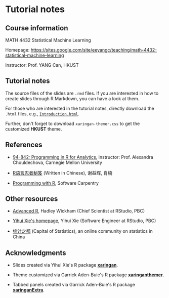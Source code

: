 # Tutorial notes

## Course information

MATH 4432 Statistical Machine Learning

Homepage: https://sites.google.com/site/eeyangc/teaching/math-4432-statistical-machine-learning
 
Instructor: Prof. YANG Can, HKUST

## Tutorial notes

The source files of the slides are `.rmd` files.
If you are interested in how to create slides through R Markdown, you can have a look at them.

For those who are interested in the tutorial notes, directly download the `.html` files, e.g., [`Introduction.html`](https://github.com/statwangz/MATH-4432-Statistical-Machine-Learning/tree/main/T01%20A%20brief%20introduction%20to%20R).

Further, don't forget to download `xaringan-themer.css` to get the customized **HKUST** theme.

## References

- [94-842: Programming in R for Analytics](https://www.andrew.cmu.edu/user/achoulde/94842/), Instructor: Prof. Alexandra Chouldechova, Carnegie Mellon University

- [R语言忍者秘笈](https://bookdown.org/yihui/r-ninja/) (Written in Chinese), 谢益辉, 肖楠

- [Programming with R](https://swcarpentry.github.io/r-novice-inflammation/), Software Carpentry

## Other resources

- [Advanced R](https://adv-r.hadley.nz/), Hadley Wickham (Chief Scientist at RStudio, PBC)

- [Yihui Xie's homepage](https://yihui.org/), Yihui Xie (Software Engineer at RStudio, PBC)

- [统计之都](https://cosx.org/) (Capital of Statistics), an online community on statistics in China

## Acknowledgments
 
- Slides created via Yihui Xie's R package [**xaringan**](https://github.com/yihui/xaringan).

- Theme customized via Garrick Aden-Buie's R package [**xaringanthemer**](https://github.com/gadenbuie/xaringanthemer).

- Tabbed panels created via Garrick Aden-Buie's R package [**xaringanExtra**](https://github.com/gadenbuie/xaringanExtra/).

